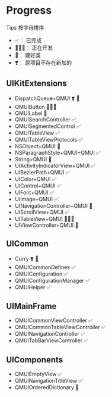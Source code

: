 # Progress

Tips
按字母排序
* ✅： 已完成
* 👨🏼‍💻： 正在开发
* 👷： 建好类
* ❣️： 原项目不存在新加的

## UIKitExtensions

* DispatchQueue+QMUI  ❣️ 👷
* QMUIButton  👨🏼‍💻
* QMUILabel  👷
* QMUISearchController  ✅
* QMUISegmentedControl  ✅
* QMUITableView  ✅
* QMUITableViewProtocols  ✅
* NSObject+QMUI  👷
* NSParagraphStyle+QMUI+QMUI  ✅
* String+QMUI  👷
* UIActivityIndicatorView+QMUI  ✅
* UIBezierPath+QMUI  ✅
* UIColor+QMUI  ✅
* UIControl+QMUI  ✅
* UIFont+QMUI  ✅
* UIImage+QMUI  ✅
* UINavigationController+QMUI  👷
* UIScrollView+QMUI  ✅
* UITableView+QMUI  👨🏼‍💻
* UIViewController+QMUI  👷



## UICommon

* Curry  ❣️ 👷
* QMUICommonDefines  ✅
* QMUIConfiguration  ✅
* QMUIConfigurationManager  ✅
* QMUIHelper  ✅



## UIMainFrame

* QMUICommonViewController  ✅
* QMUICommonTableViewController  ✅
* QMUINavigationController  ✅
* QMUITabBarViewController  ✅



## UIComponents

* QMUIEmptyView  ✅
* QMUINavigationTitleView   ✅
* QMUIOrderedDictionary  👷
